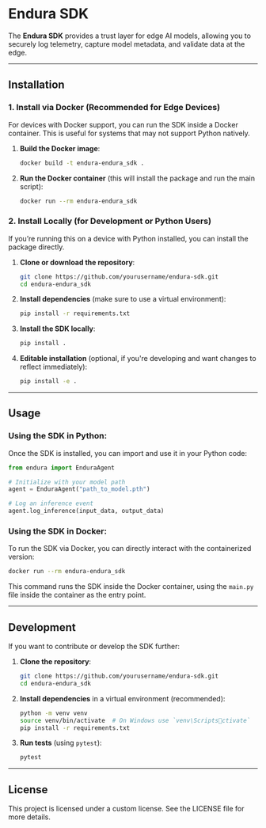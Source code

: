 
# **Endura SDK**

The **Endura SDK** provides a trust layer for edge AI models, allowing you to securely log telemetry, capture model metadata, and validate data at the edge.

---

## **Installation**

### **1. Install via Docker (Recommended for Edge Devices)**

For devices with Docker support, you can run the SDK inside a Docker container. This is useful for systems that may not support Python natively.

1. **Build the Docker image**:
   ```bash
   docker build -t endura-endura_sdk .
   ```

2. **Run the Docker container** (this will install the package and run the main script):
   ```bash
   docker run --rm endura-endura_sdk
   ```

### **2. Install Locally (for Development or Python Users)**

If you’re running this on a device with Python installed, you can install the package directly.

1. **Clone or download the repository**:
   ```bash
   git clone https://github.com/yourusername/endura-sdk.git
   cd endura-endura_sdk
   ```

2. **Install dependencies** (make sure to use a virtual environment):
   ```bash
   pip install -r requirements.txt
   ```

3. **Install the SDK locally**:
   ```bash
   pip install .
   ```

4. **Editable installation** (optional, if you're developing and want changes to reflect immediately):
   ```bash
   pip install -e .
   ```

---

## **Usage**

### **Using the SDK in Python**:

Once the SDK is installed, you can import and use it in your Python code:

```python
from endura import EnduraAgent

# Initialize with your model path
agent = EnduraAgent("path_to_model.pth")

# Log an inference event
agent.log_inference(input_data, output_data)
```

### **Using the SDK in Docker**:

To run the SDK via Docker, you can directly interact with the containerized version:

```bash
docker run --rm endura-endura_sdk
```

This command runs the SDK inside the Docker container, using the `main.py` file inside the container as the entry point.

---

## **Development**

If you want to contribute or develop the SDK further:

1. **Clone the repository**:
   ```bash
   git clone https://github.com/yourusername/endura-sdk.git
   cd endura-endura_sdk
   ```

2. **Install dependencies** in a virtual environment (recommended):
   ```bash
   python -m venv venv
   source venv/bin/activate  # On Windows use `venv\Scriptsctivate`
   pip install -r requirements.txt
   ```

3. **Run tests** (using `pytest`):
   ```bash
   pytest
   ```

---

## License

This project is licensed under a custom license. See the LICENSE file for more details.
